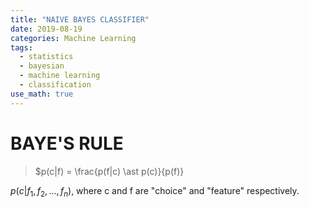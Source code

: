 ```yaml
---
title: "NAIVE BAYES CLASSIFIER"
date: 2019-08-19
categories: Machine Learning
tags:
  - statistics
  - bayesian
  - machine learning
  - classification
use_math: true
---
```


# BAYE'S RULE

> $p(c|f) = \frac{p(f|c) \ast p(c)}{p(f)}

$p(c|f_{1},f_{2},...,f_{n})$, where c and f are "choice" and "feature" respectively.


